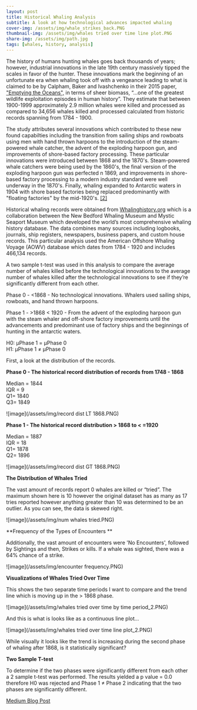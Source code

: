 ```yaml
---
layout: post
title: Historical Whaling Analysis
subtitle: A look at how technological advances impacted whaling
cover-img: /assets/img/whale_strikes_back.PNG
thumbnail-img: /assets/img/whales tried over time line plot.PNG
share-img: /assets/img/path.jpg
tags: [whales, history, analysis]
---
```

The history of humans hunting whales goes back thousands of years; however, industrial innovations in the late 19th century massively tipped the scales in favor of the hunter. These innovations mark the beginning of an unfortunate era when whaling took off with a vengeance leading to what is claimed to be by Calpham, Baker and Ivashchenko in their 2015 paper, ["Emptying the Oceans",](https://pdfs.semanticscholar.org/301b/305d818d375c69e478dd502c18b52e88cd82.pdf?_ga=2.60799791.387049218.1609997617-375080215.1609997617) in terms of sheer biomass, “...one of the greatest wildlife exploitation episodes in human history”. They estimate that between 1900-1999 approximately 2.9 million whales were killed and processed as compared to 34,656 whales killed and processed calculated from historic records spanning from 1784 - 1900.  

The study attributes several innovations which contributed to these new found capabilties including the transition from sailing ships and rowboats using men with hand thrown harpoons to the introduction of the steam-powered whale catcher, the advent of the exploding harpoon gun, and improvements of shore-based factory processing.  These particular innovations were introduced between 1868 and the 1870's. Steam-powered whale catchers were being used by the 1860's, the final version of the exploding harpoon gun was perfected n 1869, and improvements in shore-based factory processing to a modern industry standard were well underway in the 1870's. Finally, whaling expanded to Antarctic waters in 1904 with shore based factories being replaced predominantly with "floating factories" by the mid-1920's. [[2]](https://pdfs.semanticscholar.org/301b/305d818d375c69e478dd502c18b52e88cd82.pdf?_ga=2.60799791.387049218.1609997617-375080215.1609997617) 
 
Historical whaling records were obtained from [Whalinghistory.org](https://whalinghistory.org/av/) which is a collaboration between the New Bedford Whaling Museum and Mystic Seaport Museum which developed the world’s most comprehensive whaling history database. The data combines many sources including logbooks, journals, ship registers, newspapers, business papers, and custom house records. This particular analysis used the American Offshore Whaling Voyage (AOWV) database which dates from 1784 - 1920 and includes 466,134 records.  

A two sample t-test was used in this analysis to compare the average number of whales killed before the technological innovations to the average number of whales killed after the technological innovations to see if they’re significantly different from each other.

Phase 0 - <1868 - No technological innovations.  Whalers used sailing ships, rowboats, and  hand thrown harpoons. 

Phase 1 - >1868 < 1920 -  From the advent of the exploding harpoon gun with the steam whaler and off-shore factory improvements until the advancements and predominant use of factory ships and the beginnings of hunting in the antarctic waters.


H0:  μPhase 1 = μPhase 0<br /> 
H1:  μPhase 1 ≠ μPhase 0

First, a look at the distribution of the records.

**Phase 0 - The historical record distribution of records from 1748 - 1868**

Median = 1844 <br /> 
IQR = 9 <br />
Q1= 1840   <br /> 
Q3= 1849  <br /> 

![image](/assets/img/record dist LT 1868.PNG)

**Phase 1 - The historical record distribution > 1868 to < =1920**

Median = 1887 <br /> 
IQR = 18 <br/>
Q1= 1878 <br /> 
Q2= 1896 <br /> 

![image](/assets/img/record dist GT 1868.PNG)

**The Distribution of Whales Tried**

The vast amount of records report 0 whales are killed or “tried”.  The maximum shown here is 10 however the original dataset has as many as 17 tries reported however anything greater than 10 was determined to be an outlier. As you can see, the data is skewed right.

![image](/assets/img/num whales tried.PNG)

**Frequency of the Types of Encounters ** 

Additionally, the vast amount of encounters were 'No Encounters', followed by Sightings and then, Strikes or kills. If a whale was sighted, there was a 64% chance of a strike.

![image](/assets/img/encounter frequency.PNG)

**Visualizations of Whales Tried Over Time** 

This shows the two separate time periods I want to compare and the trend line which is moving up in the > 1868 phase.

![image](/assets/img/whales tried over time by time period_2.PNG)

And this is what is looks like as a continuous line plot...

![image](/assets/img/whales tried over time line plot_2.PNG)

While visually it looks like the trend is increasing during the second phase of whaling after 1868, is it statistically significant? <br/>

**Two Sample T-test**

To determine if the two phases were significantly different from each other a 2 sample t-test was performed. The results yielded a p value = 0.0 therefore H0 was rejected and Phase 1 ≠ Phase 2 indicating that the two phases are significantly different.


[Medium Blog Post](https://tonyagoodell.medium.com/historical-whaling-analysis-a-look-at-how-technological-advances-impacted-whaling-304052c63079)



